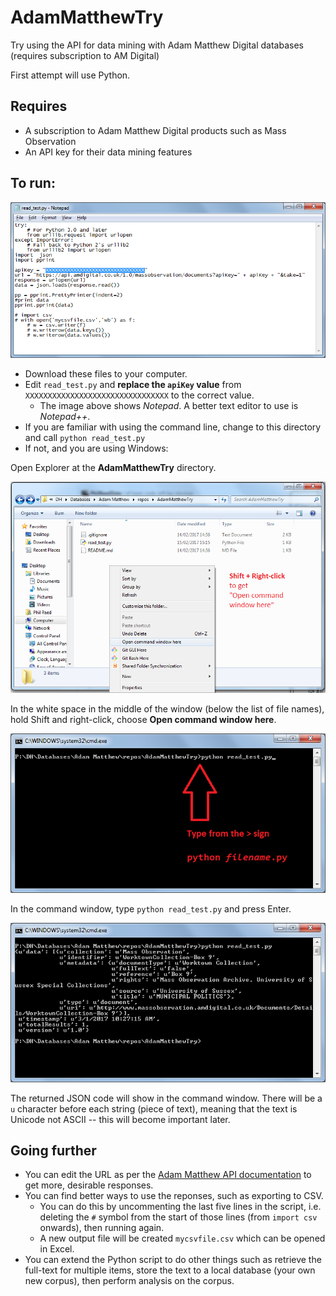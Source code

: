 # AdamMatthewTry
Try using the API for data mining with Adam Matthew Digital databases (requires subscription to AM Digital)

First attempt will use Python.

## Requires
- A subscription to Adam Matthew Digital products such as Mass Observation
- An API key for their data mining features

## To run:
![Script](img/script.png)
- Download these files to your computer.
- Edit `read_test.py` and __replace the `apiKey` value__ from `XXXXXXXXXXXXXXXXXXXXXXXXXXXXXXXX` to the correct value.
  - The image above shows _Notepad_. A better text editor to use is _Notepad++_.
- If you are familiar with using the command line, change to this directory and call `python read_test.py`
- If not, and you are using Windows:

Open Explorer at the __AdamMatthewTry__ directory.

![Explorer](img/shift-right-click.png)

In the white space in the middle of the window (below the list of file names), hold Shift and right-click, choose __Open command window here__.

![Command window](img/command-window.png)

In the command window, type `python read_test.py` and press Enter.

![Command window response](img/command-window-response.png)

The returned JSON code will show in the command window. There will be a `u` character before each string (piece of text), meaning that the text is Unicode not ASCII -- this will become important later.

## Going further
- You can edit the URL as per the [Adam Matthew API documentation](http://developers.amdigital.co.uk/API/Overview) to get more, desirable responses.
- You can find better ways to use the reponses, such as exporting to CSV. 
  - You can do this by uncommenting the last five lines in the script, i.e. deleting the `#` symbol from the start of those lines (from `import csv` onwards), then running again. 
  - A new output file will be created `mycsvfile.csv` which can be opened in Excel.
- You can extend the Python script to do other things such as retrieve the full-text for multiple items, store the text to a local database (your own new corpus), then perform analysis on the corpus.